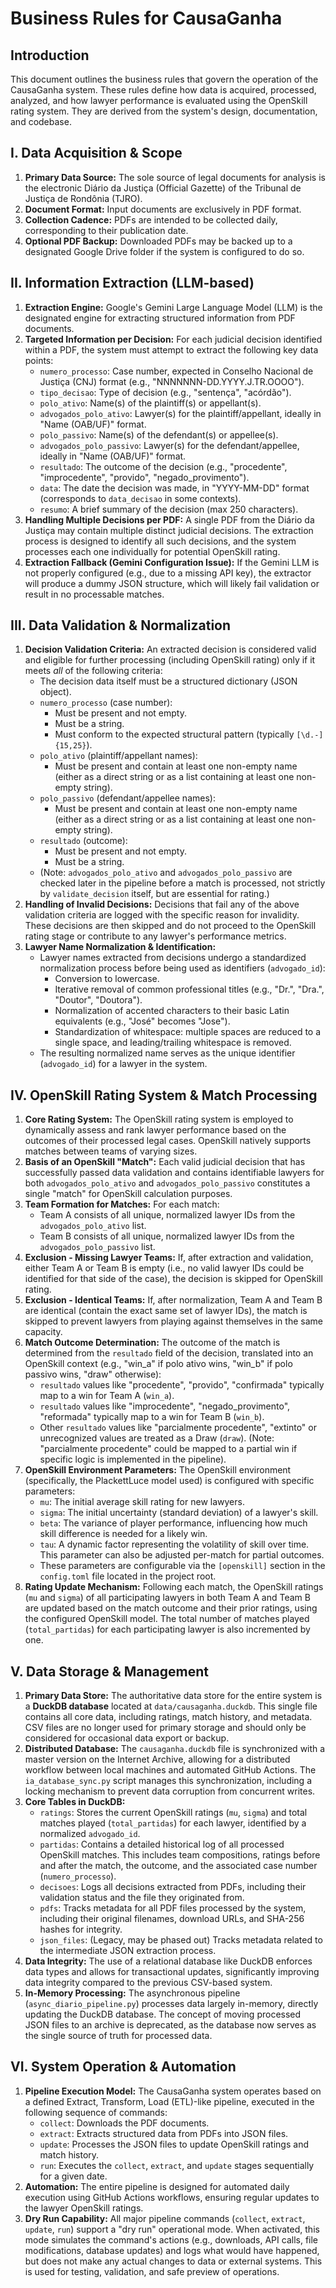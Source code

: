 # Business Rules for CausaGanha

## Introduction

This document outlines the business rules that govern the operation of the CausaGanha system. These rules define how data is acquired, processed, analyzed, and how lawyer performance is evaluated using the OpenSkill rating system. They are derived from the system's design, documentation, and codebase.

## I. Data Acquisition & Scope

1.  **Primary Data Source:** The sole source of legal documents for analysis is the electronic Diário da Justiça (Official Gazette) of the Tribunal de Justiça de Rondônia (TJRO).
2.  **Document Format:** Input documents are exclusively in PDF format.
3.  **Collection Cadence:** PDFs are intended to be collected daily, corresponding to their publication date.
4.  **Optional PDF Backup:** Downloaded PDFs may be backed up to a designated Google Drive folder if the system is configured to do so.

## II. Information Extraction (LLM-based)

1.  **Extraction Engine:** Google's Gemini Large Language Model (LLM) is the designated engine for extracting structured information from PDF documents.
2.  **Targeted Information per Decision:** For each judicial decision identified within a PDF, the system must attempt to extract the following key data points:
    *   `numero_processo`: Case number, expected in Conselho Nacional de Justiça (CNJ) format (e.g., "NNNNNNN-DD.YYYY.J.TR.OOOO").
    *   `tipo_decisao`: Type of decision (e.g., "sentença", "acórdão").
    *   `polo_ativo`: Name(s) of the plaintiff(s) or appellant(s).
    *   `advogados_polo_ativo`: Lawyer(s) for the plaintiff/appellant, ideally in "Name (OAB/UF)" format.
    *   `polo_passivo`: Name(s) of the defendant(s) or appellee(s).
    *   `advogados_polo_passivo`: Lawyer(s) for the defendant/appellee, ideally in "Name (OAB/UF)" format.
    *   `resultado`: The outcome of the decision (e.g., "procedente", "improcedente", "provido", "negado_provimento").
    *   `data`: The date the decision was made, in "YYYY-MM-DD" format (corresponds to `data_decisao` in some contexts).
    *   `resumo`: A brief summary of the decision (max 250 characters).
3.  **Handling Multiple Decisions per PDF:** A single PDF from the Diário da Justiça may contain multiple distinct judicial decisions. The extraction process is designed to identify all such decisions, and the system processes each one individually for potential OpenSkill rating.
4.  **Extraction Fallback (Gemini Configuration Issue):** If the Gemini LLM is not properly configured (e.g., due to a missing API key), the extractor will produce a dummy JSON structure, which will likely fail validation or result in no processable matches.

## III. Data Validation & Normalization

1.  **Decision Validation Criteria:** An extracted decision is considered valid and eligible for further processing (including OpenSkill rating) only if it meets *all* of the following criteria:
    *   The decision data itself must be a structured dictionary (JSON object).
    *   `numero_processo` (case number):
        *   Must be present and not empty.
        *   Must be a string.
        *   Must conform to the expected structural pattern (typically `[\d.-]{15,25}`).
    *   `polo_ativo` (plaintiff/appellant names):
        *   Must be present and contain at least one non-empty name (either as a direct string or as a list containing at least one non-empty string).
    *   `polo_passivo` (defendant/appellee names):
        *   Must be present and contain at least one non-empty name (either as a direct string or as a list containing at least one non-empty string).
    *   `resultado` (outcome):
        *   Must be present and not empty.
        *   Must be a string.
    *   (Note: `advogados_polo_ativo` and `advogados_polo_passivo` are checked later in the pipeline before a match is processed, not strictly by `validate_decision` itself, but are essential for rating.)
2.  **Handling of Invalid Decisions:** Decisions that fail any of the above validation criteria are logged with the specific reason for invalidity. These decisions are then skipped and do not proceed to the OpenSkill rating stage or contribute to any lawyer's performance metrics.
3.  **Lawyer Name Normalization & Identification:**
    *   Lawyer names extracted from decisions undergo a standardized normalization process before being used as identifiers (`advogado_id`):
        *   Conversion to lowercase.
        *   Iterative removal of common professional titles (e.g., "Dr.", "Dra.", "Doutor", "Doutora").
        *   Normalization of accented characters to their basic Latin equivalents (e.g., "José" becomes "Jose").
        *   Standardization of whitespace: multiple spaces are reduced to a single space, and leading/trailing whitespace is removed.
    *   The resulting normalized name serves as the unique identifier (`advogado_id`) for a lawyer in the system.

## IV. OpenSkill Rating System & Match Processing

1.  **Core Rating System:** The OpenSkill rating system is employed to dynamically assess and rank lawyer performance based on the outcomes of their processed legal cases. OpenSkill natively supports matches between teams of varying sizes.
2.  **Basis of an OpenSkill "Match":** Each valid judicial decision that has successfully passed data validation and contains identifiable lawyers for both `advogados_polo_ativo` and `advogados_polo_passivo` constitutes a single "match" for OpenSkill calculation purposes.
3.  **Team Formation for Matches:** For each match:
    *   Team A consists of all unique, normalized lawyer IDs from the `advogados_polo_ativo` list.
    *   Team B consists of all unique, normalized lawyer IDs from the `advogados_polo_passivo` list.
4.  **Exclusion - Missing Lawyer Teams:** If, after extraction and validation, either Team A or Team B is empty (i.e., no valid lawyer IDs could be identified for that side of the case), the decision is skipped for OpenSkill rating.
5.  **Exclusion - Identical Teams:** If, after normalization, Team A and Team B are identical (contain the exact same set of lawyer IDs), the match is skipped to prevent lawyers from playing against themselves in the same capacity.
6.  **Match Outcome Determination:** The outcome of the match is determined from the `resultado` field of the decision, translated into an OpenSkill context (e.g., "win_a" if polo ativo wins, "win_b" if polo passivo wins, "draw" otherwise):
    *   `resultado` values like "procedente", "provido", "confirmada" typically map to a win for Team A (`win_a`).
    *   `resultado` values like "improcedente", "negado_provimento", "reformada" typically map to a win for Team B (`win_b`).
    *   Other `resultado` values like "parcialmente procedente", "extinto" or unrecognized values are treated as a Draw (`draw`). (Note: "parcialmente procedente" could be mapped to a partial win if specific logic is implemented in the pipeline).
7.  **OpenSkill Environment Parameters:** The OpenSkill environment (specifically, the PlackettLuce model used) is configured with specific parameters:
    *   `mu`: The initial average skill rating for new lawyers.
    *   `sigma`: The initial uncertainty (standard deviation) of a lawyer's skill.
    *   `beta`: The variance of player performance, influencing how much skill difference is needed for a likely win.
    *   `tau`: A dynamic factor representing the volatility of skill over time. This parameter can also be adjusted per-match for partial outcomes.
    *   These parameters are configurable via the `[openskill]` section in the `config.toml` file located in the project root.
8.  **Rating Update Mechanism:** Following each match, the OpenSkill ratings (`mu` and `sigma`) of all participating lawyers in both Team A and Team B are updated based on the match outcome and their prior ratings, using the configured OpenSkill model. The total number of matches played (`total_partidas`) for each participating lawyer is also incremented by one.

## V. Data Storage & Management

1.  **Primary Data Store:** The authoritative data store for the entire system is a **DuckDB database** located at `data/causaganha.duckdb`. This single file contains all core data, including ratings, match history, and metadata. CSV files are no longer used for primary storage and should only be considered for occasional data export or backup.
2.  **Distributed Database:** The `causaganha.duckdb` file is synchronized with a master version on the Internet Archive, allowing for a distributed workflow between local machines and automated GitHub Actions. The `ia_database_sync.py` script manages this synchronization, including a locking mechanism to prevent data corruption from concurrent writes.
3.  **Core Tables in DuckDB:**
    *   `ratings`: Stores the current OpenSkill ratings (`mu`, `sigma`) and total matches played (`total_partidas`) for each lawyer, identified by a normalized `advogado_id`.
    *   `partidas`: Contains a detailed historical log of all processed OpenSkill matches. This includes team compositions, ratings before and after the match, the outcome, and the associated case number (`numero_processo`).
    *   `decisoes`: Logs all decisions extracted from PDFs, including their validation status and the file they originated from.
    *   `pdfs`: Tracks metadata for all PDF files processed by the system, including their original filenames, download URLs, and SHA-256 hashes for integrity.
    *   `json_files`: (Legacy, may be phased out) Tracks metadata related to the intermediate JSON extraction process.
4.  **Data Integrity:** The use of a relational database like DuckDB enforces data types and allows for transactional updates, significantly improving data integrity compared to the previous CSV-based system.
5.  **In-Memory Processing:** The asynchronous pipeline (`async_diario_pipeline.py`) processes data largely in-memory, directly updating the DuckDB database. The concept of moving processed JSON files to an archive is deprecated, as the database now serves as the single source of truth for processed data.

## VI. System Operation & Automation

1.  **Pipeline Execution Model:** The CausaGanha system operates based on a defined Extract, Transform, Load (ETL)-like pipeline, executed in the following sequence of commands:
    *   `collect`: Downloads the PDF documents.
    *   `extract`: Extracts structured data from PDFs into JSON files.
    *   `update`: Processes the JSON files to update OpenSkill ratings and match history.
    *   `run`: Executes the `collect`, `extract`, and `update` stages sequentially for a given date.
2.  **Automation:** The entire pipeline is designed for automated daily execution using GitHub Actions workflows, ensuring regular updates to the lawyer OpenSkill ratings.
3.  **Dry Run Capability:** All major pipeline commands (`collect`, `extract`, `update`, `run`) support a "dry run" operational mode. When activated, this mode simulates the command's actions (e.g., downloads, API calls, file modifications, database updates) and logs what would have happened, but does not make any actual changes to data or external systems. This is used for testing, validation, and safe preview of operations.
